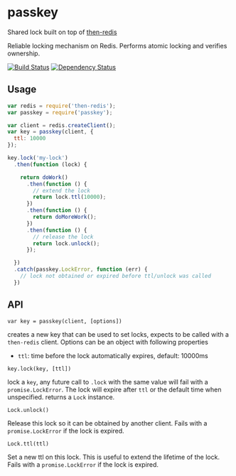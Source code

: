 # passkey

[travis-url]: http://travis-ci.org/Janpot/passkey
[travis-image]: http://img.shields.io/travis/Janpot/passkey.svg?style=flat

[depstat-url]: https://david-dm.org/Janpot/passkey
[depstat-image]: http://img.shields.io/david/Janpot/passkey.svg?style=flat

Shared lock built on top of [then-redis](https://www.npmjs.com/package/then-redis)

Reliable locking mechanism on Redis. Performs atomic locking and verifies ownership.

[![Build Status][travis-image]][travis-url] [![Dependency Status][depstat-image]][depstat-url]

## Usage

```js
var redis = require('then-redis');
var passkey = require('passkey');

var client = redis.createClient();
var key = passkey(client, {
  ttl: 10000
});

key.lock('my-lock')
  .then(function (lock) {

    return doWork()
      .then(function () {
        // extend the lock
        return lock.ttl(10000);
      })
      .then(function () {
        return doMoreWork();
      })
      .then(function () {
        // release the lock
        return lock.unlock();
      });

  })
  .catch(passkey.LockError, function (err) {
    // lock not obtained or expired before ttl/unlock was called
  })
```

## API

`var key = passkey(client, [options])`

creates a new key that can be used to set locks, expects to be called with a `then-redis` client.
Options can be an object with following properties

 * `ttl`: time before the lock automatically expires, default: 10000ms


`key.lock(key, [ttl])`

lock a `key`, any future call to `.lock` with the same value will fail with a `promise.LockError`.
The lock will expire after `ttl` or the default time when unspecified.
returns a `Lock` instance.

`Lock.unlock()`

Release this lock so it can be obtained by another client. Fails with a `promise.LockError` if the lock is expired.

`Lock.ttl(ttl)`

Set a new ttl on this lock. This is useful to extend the lifetime of the lock. Fails with a `promise.LockError` if the lock is expired.


